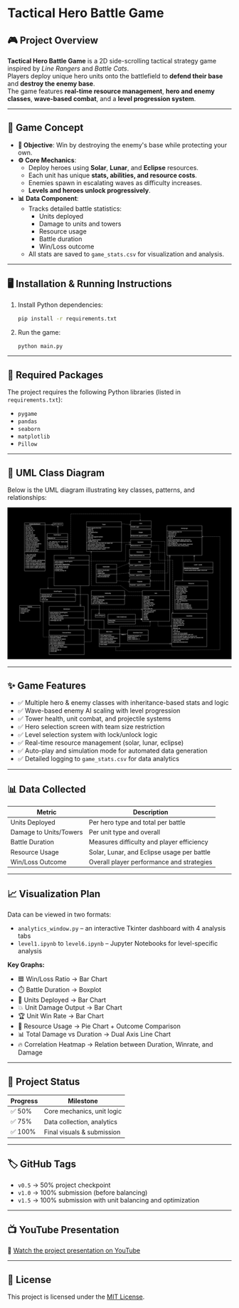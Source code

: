 # Tactical Hero Battle Game

## 🎮 Project Overview
**Tactical Hero Battle Game** is a 2D side-scrolling tactical strategy game inspired by *Line Rangers* and *Battle Cats*.  
Players deploy unique hero units onto the battlefield to **defend their base** and **destroy the enemy base**.  
The game features **real-time resource management**, **hero and enemy classes**, **wave-based combat**, and a **level progression system**.

---

## 🧠 Game Concept

- **🎯 Objective**: Win by destroying the enemy's base while protecting your own.
- **⚙️ Core Mechanics**:
  - Deploy heroes using **Solar**, **Lunar**, and **Eclipse** resources.
  - Each unit has unique **stats, abilities, and resource costs**.
  - Enemies spawn in escalating waves as difficulty increases.
  - **Levels and heroes unlock progressively**.
- **📊 Data Component**:
  - Tracks detailed battle statistics:
    - Units deployed
    - Damage to units and towers
    - Resource usage
    - Battle duration
    - Win/Loss outcome
  - All stats are saved to `game_stats.csv` for visualization and analysis.

---

## 🖥️ Installation & Running Instructions

1. Install Python dependencies:
    ```bash
    pip install -r requirements.txt
    ```
2. Run the game:
    ```bash
    python main.py
    ```

---

## 🧱 Required Packages

The project requires the following Python libraries (listed in `requirements.txt`):

- `pygame`  
- `pandas`  
- `seaborn`  
- `matplotlib`  
- `Pillow`

---

## 🧩 UML Class Diagram

Below is the UML diagram illustrating key classes, patterns, and relationships:

![UML Diagram](file%20related/UML_updated.JPG)

---

## ✨ Game Features

- ✅ Multiple hero & enemy classes with inheritance-based stats and logic  
- ✅ Wave-based enemy AI scaling with level progression  
- ✅ Tower health, unit combat, and projectile systems  
- ✅ Hero selection screen with team size restriction  
- ✅ Level selection system with lock/unlock logic  
- ✅ Real-time resource management (solar, lunar, eclipse)  
- ✅ Auto-play and simulation mode for automated data generation  
- ✅ Detailed logging to `game_stats.csv` for data analytics

---

## 📊 Data Collected

| **Metric**              | **Description**                                |
|-------------------------|------------------------------------------------|
| Units Deployed          | Per hero type and total per battle             |
| Damage to Units/Towers  | Per unit type and overall                      |
| Battle Duration         | Measures difficulty and player efficiency      |
| Resource Usage          | Solar, Lunar, and Eclipse usage per battle     |
| Win/Loss Outcome        | Overall player performance and strategies      |

---

## 📈 Visualization Plan

Data can be viewed in two formats:

- `analytics_window.py` – an interactive Tkinter dashboard with 4 analysis tabs  
- `level1.ipynb` to `level6.ipynb` – Jupyter Notebooks for level-specific analysis  

**Key Graphs:**

- 🟦 Win/Loss Ratio → Bar Chart  
- ⏱️ Battle Duration → Boxplot  
- 🧍 Units Deployed → Bar Chart  
- 💥 Unit Damage Output → Bar Chart  
- 🏆 Unit Win Rate → Bar Chart  
- 🔄 Resource Usage → Pie Chart + Outcome Comparison  
- 📊 Total Damage vs Duration → Dual Axis Line Chart  
- 🔥 Correlation Heatmap → Relation between Duration, Winrate, and Damage  

---

## 🚀 Project Status

| **Progress** | **Milestone**                  |
|--------------|-------------------------------|
| ✅ 50%        | Core mechanics, unit logic     |
| ✅ 75%        | Data collection, analytics     |
| ✅ 100%       | Final visuals & submission     |

---

## 🏷️ GitHub Tags

- `v0.5` → 50% project checkpoint  
- `v1.0` → 100% submission (before balancing)  
- `v1.5` → 100% submission with unit balancing and optimization  

---

## 📺 YouTube Presentation

🎥 [Watch the project presentation on YouTube](https://www.youtube.com/watch?v=_GoVpilOQjs)

---

## 🪪 License

This project is licensed under the [MIT License](LICENSE).
